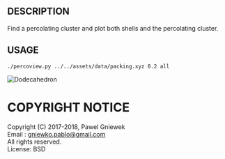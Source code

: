 ## DESCRIPTION ###
Find a percolating cluster and plot both shells and the percolating cluster. 

## USAGE ###

`./percoview.py ../../assets/data/packing.xyz 0.2 all`

![Dodecahedron](../../assets/img/packings.png)

COPYRIGHT NOTICE
================
Copyright (C) 2017-2018,  Pawel Gniewek  
Email  : gniewko.pablo@gmail.com  
All rights reserved.  
License: BSD

